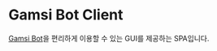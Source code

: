 # Gamsi Bot Client

[Gamsi Bot](https://github.com/ruleBased848/gamsi-bot)을 편리하게 이용할 수 있는 GUI를 제공하는 SPA입니다.
